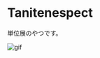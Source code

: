 # Tanitenespect
単位展のやつです。

![gif](https://github.com/Hiroki11x/Tanitenespect/blob/master/test_movie.gif)
